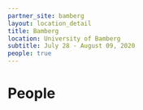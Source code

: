 ```yaml
---
partner_site: bamberg
layout: location_detail
title: Bamberg
location: University of Bamberg
subtitle: July 28 - August 09, 2020
people: true
---
```


# People